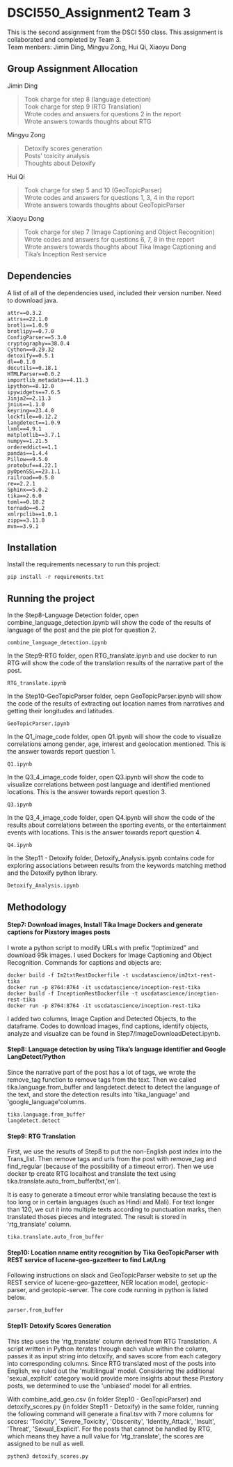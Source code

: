 # DSCI550_Assignment2 Team 3

This is the second assignment from the DSCI 550 class. This assignment is collaborated and completed by Team 3. <br>
Team menbers: Jimin Ding, Mingyu Zong, Hui Qi, Xiaoyu Dong

## Group Assignment Allocation
Jimin Ding
> Took charge for step 8 (language detection)<br>
Took charge for step 9 (RTG Translation)<br>
Wrote codes and answers for questions 2 in the report<br>
Wrote answers towards thoughts about RTG

Mingyu Zong
> Detoxify scores generation<br>
Posts' toxicity analysis<br>
Thoughts about Detoxify<br>

Hui Qi 
> Took charge for step 5 and 10 (GeoTopicParser)<br>
Wrote codes and answers for questions 1, 3, 4 in the report<br>
Wrote answers towards thoughts about GeoTopicParser

Xiaoyu Dong
> Took charge for step 7 (Image Captioning and Object Recognition)<br>
Wrote codes and answers for questions 6, 7, 8 in the report<br>
Wrote answers towards thoughts about Tika Image Captioning and Tika’s Inception Rest service



## Dependencies

A list of all of the dependencies used, included their version number. Need to download java. 
```
attr==0.3.2
attrs==22.1.0
brotli==1.0.9
brotlipy==0.7.0
ConfigParser==5.3.0
cryptography==38.0.4
Cython==0.29.32
detoxify==0.5.1
dl==0.1.0
docutils==0.18.1
HTMLParser==0.0.2
importlib_metadata==4.11.3
ipython==8.12.0
ipywidgets==7.6.5
Jinja2==2.11.3
jnius==1.1.0
keyring==23.4.0
lockfile==0.12.2
langdetect==1.0.9
lxml==4.9.1
matplotlib==3.7.1
numpy==1.21.5
ordereddict==1.1
pandas==1.4.4
Pillow==9.5.0
protobuf==4.22.1
pyOpenSSL==23.1.1
railroad==0.5.0
re==2.2.1
Sphinx==5.0.2
tika==2.6.0
toml==0.10.2
tornado==6.2
xmlrpclib==1.0.1
zipp==3.11.0
mvn==3.9.1
```
## Installation

Install the requirements necessary to run this project:  

```
pip install -r requirements.txt
```

## Running the project

In the Step8-Language Detection folder, open combine_language_detection.ipynb will show the code of the results of language of the post and the pie plot for question 2.
```
combine_language_detection.ipynb
```

In the Step9-RTG folder, open RTG_translate.ipynb and use docker to run RTG will show the code of the translation results of the narrative part of the post.
```
RTG_translate.ipynb
```

In the Step10-GeoTopicParser folder, oepn GeoTopicParser.ipynb will show the code of the results of extracting out location names from narratives and getting their longitudes and latitudes.
```
GeoTopicParser.ipynb
```

In the Q1_image_code folder, open Q1.ipynb will show the code to visualize correlations among gender, age, interest and geolocation mentioned. This is the answer towards report question 1.
```
Q1.ipynb
```

In the Q3_4_image_code folder, open Q3.ipynb will show the code to visualize correlations between post language and identified mentioned locations. This is the answer towards report question 3.
```
Q3.ipynb
```
In the Q3_4_image_code folder, open Q4.ipynb will show the code of the results about correlations between the sporting events, or the entertainment events with locations. This is the answer towards report question 4.
```
Q4.ipynb
```

In the Step11 - Detoxify folder, Detoxify_Analysis.ipynb contains code for exploring associations between results from the keywords matching method and the Detoxify python library.
```
Detoxify_Analysis.ipynb
```

## Methodology

#### Step7: Download images, Install Tika Image Dockers and generate captions for Pixstory images posts
I wrote a python script to modify URLs with prefix “/optimized” and download 95k images. I used Dockers for Image Captioning and Object Recognition. Commands for captions and objects are:

``` 
docker build -f Im2txtRestDockerfile -t uscdatascience/im2txt-rest-tika
docker run -p 8764:8764 -it uscdatascience/inception-rest-tika
docker build -f InceptionRestDockerfile -t uscdatascience/inception-rest-tika 
docker run -p 8764:8764 -it uscdatascience/inception-rest-tika
``` 
I added two columns, Image Caption and Detected Objects, to the dataframe. Codes to download images, find captions, identify objects, analyze and visualize can be found in Step7/ImageDownloadDetect.ipynb.

#### Step8: Language detection by using Tika’s language identifier and Google LangDetect/Python
Since the narrative part of the post has a lot of tags, we wrote the remove_tag function to remove tags from the text. Then we called tika.language.from_buffer and langdetect.detect to detect the language of the text, and store the detection results into 'tika_language' and 'google_language'columns.

``` 
tika.language.from_buffer
langdetect.detect
``` 

#### Step9: RTG Translation
First, we use the results of Step8 to put the non-English post index into the Trans_list. Then remove tags and urls from the post with remove_tag and find_regular (because of the possibility of a timeout error). Then we use docker tp create RTG localhost and translate the text using tika.translate.auto_from_buffer(txt,'en').

It is easy to generate a timeout error while translating because the text is too long or in certain languages (such as Hindi and Mali). For text longer than 120, we cut it into multiple texts according to punctuation marks, then translated thoses pieces and integrated. The result is stored in 'rtg_translate' column.

``` 
tika.translate.auto_from_buffer
```

#### Step10: Location nname entity recognition by Tika GeoTopicParser with REST service of lucene-geo-gazetteer to find Lat/Lng
Following instructions on slack and GeoTopicParser website to set up the REST service of lucene-geo-gazetteer, NER location model, geotopic-parser, and geotopic-server. The core code running in python is listed below.
```
parser.from_buffer
```



#### Step11: Detoxify Scores Generation
This step uses the 'rtg_translate' column derived from RTG Translation. A script written in Python iterates through each value within the column, passes it as input string into detoxify, and saves score from each category into corresponding columns. Since RTG translated most of the posts into English, we ruled out the 'multilingual' model. Considering the additional 'sexual_explicit' category would provide more insights about these Pixstory posts, we determined to use the 'unbiased' model for all entries.

With combine_add_geo.csv (in folder Step10 - GeoTopicParser) and detoxify_scores.py (in folder Step11 - Detoxify) in the same folder, running the following command will generate a final.tsv with 7 more columns for scores: 'Toxicity', 'Severe_Toxicity', 'Obscenity', 'Identity_Attack', 'Insult', 'Threat', 'Sexual_Explicit'. For the posts that cannot be handled by RTG, which means they have a null value for 'rtg_translate', the scores are assigned to be null as well.
```
python3 detoxify_scores.py
```




